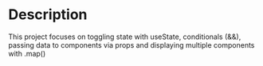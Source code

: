 # Description

This project focuses on toggling state with useState, conditionals (&&), passing data to components via props and displaying multiple components with .map()
